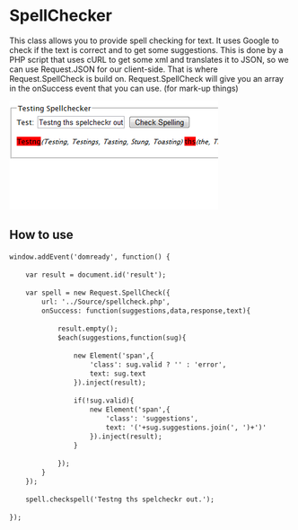 SpellChecker
============

This class allows you to provide spell checking for text. It uses Google to check if the text is correct
and to get some suggestions. This is done by a PHP script that uses cURL to get some xml and translates it 
to JSON, so we can use Request.JSON for our client-side. That is where Request.SpellCheck is build on.
Request.SpellCheck will give you an array in the onSuccess event that you can use. (for mark-up things)

![Screenshot](http://github.com/arian/moo-spellcheck/raw/master/screenshot.png)

How to use
----------

    window.addEvent('domready', function() {
        
		var result = document.id('result');

		var spell = new Request.SpellCheck({
			url: '../Source/spellcheck.php',
			onSuccess: function(suggestions,data,response,text){
				
				result.empty();
				$each(suggestions,function(sug){
					
					new Element('span',{
						'class': sug.valid ? '' : 'error',
						text: sug.text
					}).inject(result);
					
					if(!sug.valid){
						new Element('span',{
							'class': 'suggestions',
							text: '('+sug.suggestions.join(', ')+')'
						}).inject(result);
					}
					
				});
			}
		});
		
		spell.checkspell('Testng ths spelcheckr out.');

    });